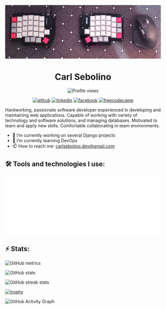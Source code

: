 <img src="./img/header1.jpg" width="auto" height="auto">

<div align='center'>

# Carl Sebolino
![Profile views](https://gpvc.arturio.dev/carlsebolino)

[<img src='https://img.shields.io/badge/GitHub-100000?style=for-the-badge&logo=github&logoColor=white' alt='github' height='auto'>](https://github.com/carlsebolino)  [<img src='https://img.shields.io/badge/LinkedIn-0077B5?style=for-the-badge&logo=linkedin&logoColor=white' alt='linkedin' height='auto'>](https://www.linkedin.com/in/carlvtsebolino/)  [<img src='https://img.shields.io/badge/Facebook-1877F2?style=for-the-badge&logo=facebook&logoColor=white' alt='facebook' height='auto'>](https://www.facebook.com/archilseb)
[<img src='https://img.shields.io/badge/freecodecamp-27273D?style=for-the-badge&logo=freecodecamp&logoColor=white' alt='freecodecamp' height='auto'>](https://www.freecodecamp.org/carlsebolino)
</div>
Hardworking, passionate software developer experienced in developing and maintaining web applications. Capable of working with variety of technology and software solutions, and managing databases. Motivated to learn and apply new skills. Comfortable collaborating in team environments.

- 🔭 I’m currently working on several Django projects
- 🌱 I’m currently learning DevOps
- 📫 How to reach me: carlsebolino.dev@gmail.com

## 🛠️ Tools and technologies I use:

<img src="./tools_tech.svg" width="auto" height="auto">

## ⚡ Stats:
![GitHub metrics](https://metrics.lecoq.io/carlsebolino)

![GitHub stats](https://github-readme-stats.vercel.app/api?username=carlsebolino&show_icons=true&count_private=true&theme=gruvbox)

![GitHub streak stats](https://github-readme-streak-stats.herokuapp.com/?user=carlsebolino)

[![trophy](https://github-profile-trophy.vercel.app/?username=carlsebolino)](https://github.com/ryo-ma/github-profile-trophy)

![GitHub Activity Graph](https://activity-graph.herokuapp.com/graph?username=carlsebolino)

